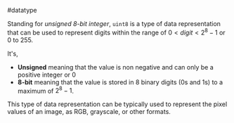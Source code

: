 #datatype

Standing for *unsigned 8-bit integer*, `uint8` is a type of data representation that can be used to represent digits within the range of $0 < digit < 2^8 -1$ or $0$ to $255$.

It's,

- **Unsigned** meaning that the value is non negative and can only be a positive integer or 0
- **8-bit** meaning that the value is stored in 8 binary digits (0s and 1s) to a maximum of $2^8 -1$. 

This type of data representation can be typically used to represent the pixel values of an image, as RGB, grayscale, or other formats.